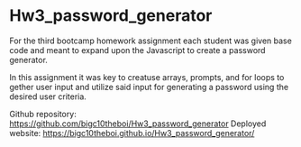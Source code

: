 # Hw3_password_generator

For the third bootcamp homework assignment each student was given base code and meant to expand upon the Javascript to create a password generator.

In this assignment it was key to creatuse arrays, prompts, and for loops to gether user input and utilize said input for generating a password using the desired user criteria.

Github repository: https://github.com/bigc10theboi/Hw3_password_generator
Deployed website: https://bigc10theboi.github.io/Hw3_password_generator/